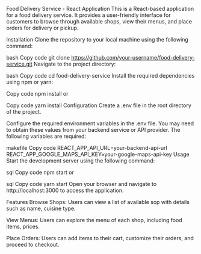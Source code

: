 Food Delivery Service - React Application
This is a React-based application for a food delivery service. It provides a user-friendly interface for customers to browse through available shops, view their menus, and place orders for delivery or pickup.

Installation
Clone the repository to your local machine using the following command:

bash
Copy code
git clone https://github.com/your-username/food-delivery-service.git
Navigate to the project directory:

bash
Copy code
cd food-delivery-service
Install the required dependencies using npm or yarn:

Copy code
npm install
or

Copy code
yarn install
Configuration
Create a .env file in the root directory of the project.

Configure the required environment variables in the .env file. You may need to obtain these values from your backend service or API provider. The following variables are required:

makefile
Copy code
REACT_APP_API_URL=your-backend-api-url
REACT_APP_GOOGLE_MAPS_API_KEY=your-google-maps-api-key
Usage
Start the development server using the following command:

sql
Copy code
npm start
or

sql
Copy code
yarn start
Open your browser and navigate to http://localhost:3000 to access the application.

Features
Browse Shops: Users can view a list of available sop with details such as name, cuisine type.

View Menus: Users can explore the menu of each shop, including food items, prices.

Place Orders: Users can add items to their cart, customize their orders, and proceed to checkout.


